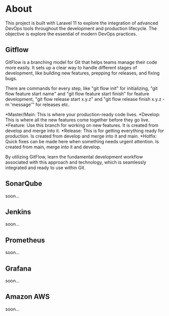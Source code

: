 # About

This project is built with Laravel 11 to explore the integration of advanced DevOps tools throughout the development and production lifecycle. The objective is explore the essential of modern DevOps practices.

## Gitflow

GitFlow is a branching model for Git that helps teams manage their code more easily. It sets up a clear way to handle different stages of development, like building new features, prepping for releases, and fixing bugs.

There are commands for every step, like "git flow init" for initializing, "git flow feature start name" and "git flow feature start finish" for feature development, "git flow release start x.y.z" and "git flow release finish x.y.z -m 'message'" for releases etc.

*Master/Main: This is where your production-ready code lives.
*Develop: This is where all the new features come together before they go live.
*Feature: Use this branch for working on new features. It is created from develop and merge into it.
*Release: This is for getting everything ready for production. Is created from develop and merge into it and main.
*Hotfix: Quick fixes can be made here when something needs urgent attention. Is created from main, merge into it and develop.

By utilizing GitFlow, learn the fundamental development workflow associated with this approach and technology, which is seamlessly integrated and ready to use within Git.

## SonarQube

soon...

## Jenkins

soon...

## Prometheus

soon...

## Grafana

soon...

## Amazon AWS

soon...

